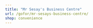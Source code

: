 ```yaml
---
title: "Mr Sesay's Business Centre"
url: /gofor/mr-sesays-business-centre/
shop: convenience
---
```

